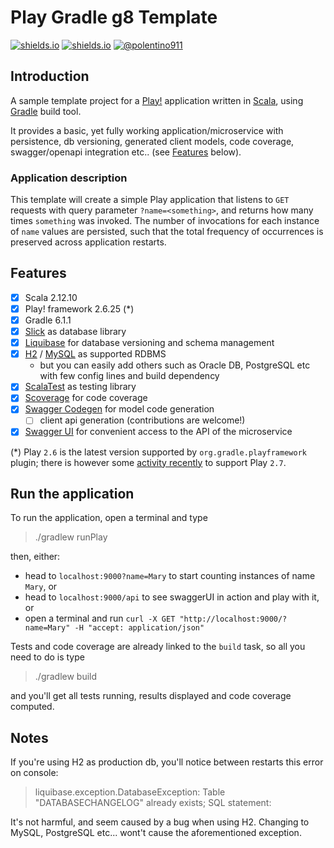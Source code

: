 Play Gradle g8 Template
=========================
[![shields.io](https://img.shields.io/badge/CONTRIBUTORS-WELCOME&lt;3-blueviolet)](https://creativecommons.org/publicdomain/zero/1.0/)
[![shields.io](http://img.shields.io/badge/LICENSE-CC0-blue.svg)](https://creativecommons.org/publicdomain/zero/1.0/)
[![@polentino911](https://img.shields.io/badge/VERSION-0.0.2-brightgreen.svg?logo=scala)](https://twitter.com/polentino911)

## Introduction
A sample template project for a [Play!](https://www.playframework.com/) application written
in [Scala](https://www.scala-lang.org/), using [Gradle](https://gradle.org/) build tool.

It provides a basic, yet fully working application/microservice with persistence, db versioning,
generated client models, code coverage, swagger/openapi integration etc..
(see [Features](#Features) below).

 ### Application description
This template will create a simple Play application that listens to `GET` requests with query parameter 
`?name=<something>`, and returns how many times `something` was invoked. The number of invocations for each instance of
`name` values are persisted, such that the total frequency of occurrences is preserved across application restarts.

## Features
 - [x] Scala 2.12.10
 - [x] Play! framework 2.6.25 (*)
 - [x] Gradle 6.1.1
 - [x] [Slick](http://scala-slick.org/) as database library
 - [x] [Liquibase](https://www.liquibase.org/) for database versioning and schema management
 - [x] [H2](https://www.h2database.com/html/main.html) / [MySQL](https://www.mysql.com/it) as supported RDBMS 
   - but you can easily add others such as Oracle DB, PostgreSQL etc with few config lines and build dependency
 - [x] [ScalaTest](http://www.scalatest.org/) as testing library
 - [x] [Scoverage](http://scoverage.org/) for code coverage
 - [x] [Swagger Codegen](https://github.com/swagger-api/swagger-codegen) for model code generation
   - [ ] client api generation (contributions are welcome!)
 - [x] [Swagger UI](https://github.com/swagger-api/swagger-ui) for convenient access to the API of
   the microservice

(*) Play `2.6` is the latest version supported by `org.gradle.playframework` plugin; there is however some
[activity recently](https://github.com/gradle/playframework/commit/ee20b323b1a79f85f8261621272e4743e6476968) 
to support Play `2.7`.

## Run the application

To run the application, open a terminal and type

> ./gradlew runPlay

then, either:
  - head to `localhost:9000?name=Mary` to start counting instances of name `Mary`, or
  - head to `localhost:9000/api` to see swaggerUI in action and play with it, or
  - open a terminal and run `curl -X GET "http://localhost:9000/?name=Mary" -H "accept: application/json"`

Tests and code coverage are already linked to the `build` task, so all you need to
do is type
> ./gradlew build

and you'll get all tests running, results displayed and code coverage computed.

## Notes

If you're using H2 as production db, you'll notice between restarts this error on console:
> liquibase.exception.DatabaseException: Table "DATABASECHANGELOG" already exists; SQL statement:

It's not harmful, and seem caused by a bug when using H2. Changing to MySQL, PostgreSQL etc...
wont't cause the aforementioned exception.